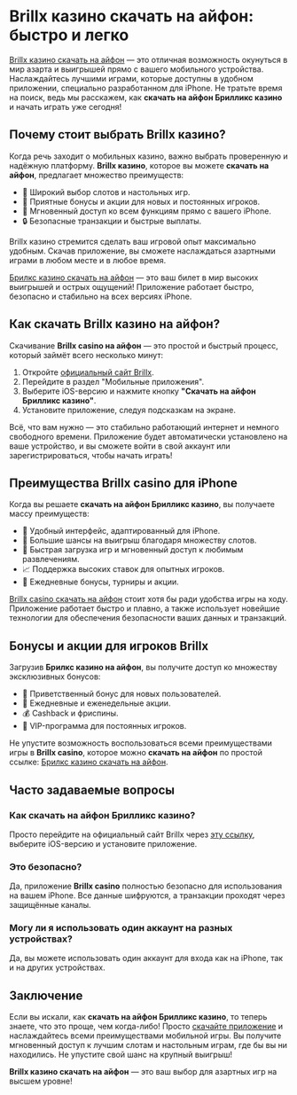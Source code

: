 # Brillx казино скачать на айфон: быстро и легко

[Brillx казино скачать на айфон](https://brillx.pub/BRIVK) — это отличная возможность окунуться в мир азарта и выигрышей прямо с вашего мобильного устройства. Наслаждайтесь лучшими играми, которые доступны в удобном приложении, специально разработанном для iPhone. Не тратьте время на поиск, ведь мы расскажем, как **скачать на айфон Брилликс казино** и начать играть уже сегодня!

## Почему стоит выбрать Brillx казино?

Когда речь заходит о мобильных казино, важно выбрать проверенную и надёжную платформу. **Brillx казино**, которое вы можете **скачать на айфон**, предлагает множество преимуществ:

- 🎰 Широкий выбор слотов и настольных игр.
- 🎁 Приятные бонусы и акции для новых и постоянных игроков.
- 📲 Мгновенный доступ ко всем функциям прямо с вашего iPhone.
- 🔒 Безопасные транзакции и быстрые выплаты.

Brillx казино стремится сделать ваш игровой опыт максимально удобным. Скачав приложение, вы сможете наслаждаться азартными играми в любом месте и в любое время.

[Брилкс казино скачать на айфон](https://brillx.pub/BRIVK) — это ваш билет в мир высоких выигрышей и острых ощущений! Приложение работает быстро, безопасно и стабильно на всех версиях iPhone. 

## Как скачать Brillx казино на айфон?

Скачивание **Brillx casino на айфон** — это простой и быстрый процесс, который займёт всего несколько минут:

1. Откройте [официальный сайт Brillx](https://brillx.pub/BRIVK).
2. Перейдите в раздел "Мобильные приложения".
3. Выберите iOS-версию и нажмите кнопку **"Скачать на айфон Брилликс казино"**.
4. Установите приложение, следуя подсказкам на экране.

Всё, что вам нужно — это стабильно работающий интернет и немного свободного времени. Приложение будет автоматически установлено на ваше устройство, и вы сможете войти в свой аккаунт или зарегистрироваться, чтобы начать играть!

## Преимущества Brillx casino для iPhone

Когда вы решаете **скачать на айфон Брилликс казино**, вы получаете массу преимуществ:

- 📱 Удобный интерфейс, адаптированный для iPhone.
- 💸 Большие шансы на выигрыш благодаря множеству слотов.
- 🔄 Быстрая загрузка игр и мгновенный доступ к любимым развлечениям.
- 📈 Поддержка высоких ставок для опытных игроков.
- 🎉 Ежедневные бонусы, турниры и акции.

[Brillx casino скачать на айфон](https://brillx.pub/BRIVK) стоит хотя бы ради удобства игры на ходу. Приложение работает быстро и плавно, а также использует новейшие технологии для обеспечения безопасности ваших данных и транзакций.

## Бонусы и акции для игроков Brillx

Загрузив **Брилкс казино на айфон**, вы получите доступ ко множеству эксклюзивных бонусов:

- 🎁 Приветственный бонус для новых пользователей.
- 🔄 Ежедневные и еженедельные акции.
- 💰 Cashback и фриспины.
- 💎 VIP-программа для постоянных игроков.

Не упустите возможность воспользоваться всеми преимуществами игры в **Brillx casino**, которое можно **скачать на айфон** по простой ссылке: [Брилкс казино скачать на айфон](https://brillx.pub/BRIVK).

## Часто задаваемые вопросы

### Как скачать на айфон Брилликс казино?

Просто перейдите на официальный сайт Brillx через [эту ссылку](https://brillx.pub/BRIVK), выберите iOS-версию и установите приложение.

### Это безопасно?

Да, приложение **Brillx casino** полностью безопасно для использования на вашем iPhone. Все данные шифруются, а транзакции проходят через защищённые каналы.

### Могу ли я использовать один аккаунт на разных устройствах?

Да, вы можете использовать один аккаунт для входа как на iPhone, так и на других устройствах.

## Заключение

Если вы искали, как **скачать на айфон Брилликс казино**, то теперь знаете, что это проще, чем когда-либо! Просто [скачайте приложение](https://brillx.pub/BRIVK) и наслаждайтесь всеми преимуществами мобильной игры. Вы получите мгновенный доступ к лучшим слотам и настольным играм, где бы вы ни находились. Не упустите свой шанс на крупный выигрыш!

**Brillx казино скачать на айфон** — это ваш выбор для азартных игр на высшем уровне!
